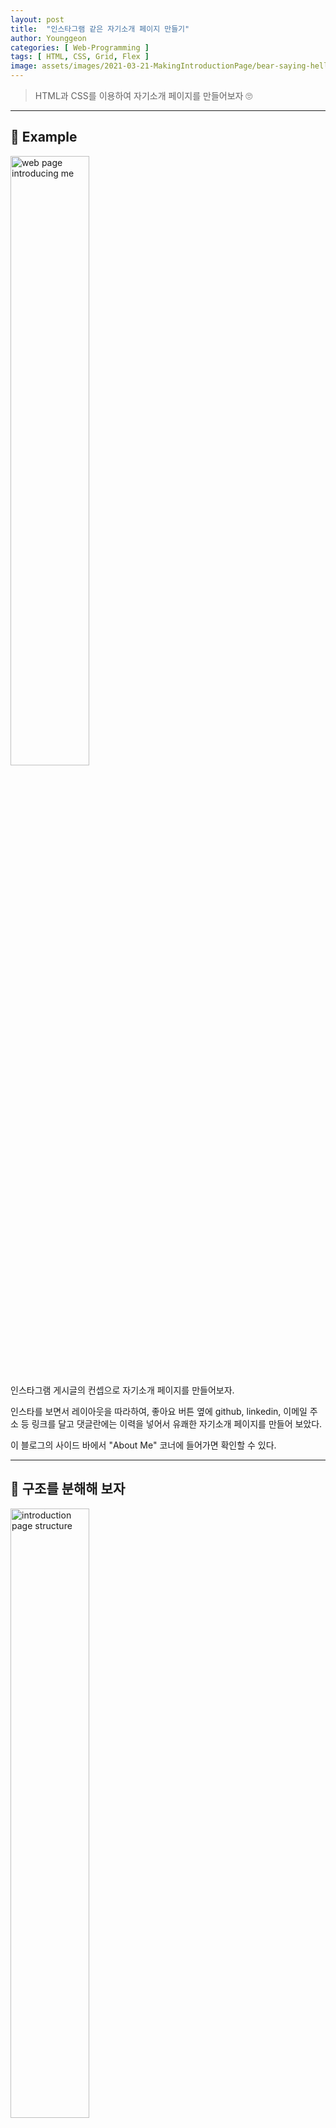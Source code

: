 ```yaml
---
layout: post
title:  "인스타그램 같은 자기소개 페이지 만들기"
author: Younggeon
categories: [ Web-Programming ]
tags: [ HTML, CSS, Grid, Flex ]
image: assets/images/2021-03-21-MakingIntroductionPage/bear-saying-hello.jpg
---
```


> HTML과 CSS를 이용하여 자기소개 페이지를 만들어보자 🙄

---

## 🏃 Example

<img src="/assets/images/2021-03-21-MakingIntroductionPage/origin.jpg" width="50%" height="50%" title="introduction page example" alt="web page introducing me" />

인스타그램 게시글의 컨셉으로 자기소개 페이지를 만들어보자.   

인스타를 보면서 레이아웃을 따라하여, 좋아요 버튼 옆에 github, linkedin, 이메일 주소 등 링크를 달고 댓글란에는 이력을 넣어서 유쾌한 자기소개 페이지를 만들어 보았다.   

이 블로그의 사이드 바에서 "About Me" 코너에 들어가면 확인할 수 있다.

---

## 🔨 구조를 분해해 보자

<img src="/assets/images/2021-03-21-MakingIntroductionPage/section.jpg" width="50%" height="50%" title="introduction page structure" alt="introduction page structure" />

CSS의 grid 기능을 이용하여 페이지에 구역을 나누고 해당 구역에 이미지나 텍스트를 넣어주자.   

- [section 1~4](#section-14)
- [section 5~8](#section-58)
- [section 9~10](#section-910)

---

#### section 1~4

<img src="/assets/images/2021-03-21-MakingIntroductionPage/section-1234.jpg" width="50%" height="50%" title="introduction page section 1~4" alt="introduction page section 1~4" />

###### grid 나누기:

우선 1~3을 하나의 block, 4를 하나의 block으로 생각해야한다. html에서 block은 위에서 아래로 쌓여가는 구조이기 때문이다.   

section 1~3은 grid를 이용해서 나누어 준다.

```html
<header>
  <div id="profile_pic">
    <img src="assets/images/me_round.jpg" />
  </div>
  <div id="profile_name">
    <p>
      <span class="boldic big">YangYoungGeon<br></span>
      <span class="small">Backend Developer</span>
    </p>
  </div>
  <div id="dotdotdot">
    <input type="checkbox" id="dotBtn">
    <label for="dotBtn" class="dotBtn"><img src="assets/images/dotdotdot.png" /></label>        
  </div>
</header>
```

이와 같이 header 안에 3개의 div가 들어가있는 형태이다.   

이를 grid로 나누어서 넣어주기 위해서는 아래와 같은 CSS 설정을 해주면 된다.

```CSS
header {
  display: grid;
  grid-template-columns: 5.625rem auto 3.125rem;
  grid-template-rows: 5.625rem;
}
```

display attribute의 속성값을 grid로 설정한 후, grid-template-columns와 grid-template-rows로 grid의 크기와 갯수를 설정한다.   

여기서 section 1과 section 3은 각각 일정한 크기로 고정하여, 프로필 사진과 더보기 버튼(점 3개)을 왼쪽 끝과 오른쪽 끝에 붙일 수 있도록 한다.   

###### 사진 크기 정하기, 위치 정하기, 둥글게 만들기

```CSS
#profile_pic img{
  margin: 0.4375rem 0 0 0.3125rem;
  max-width: 4.6875rem;
  padding: 0.625rem;
  border-radius: 100%;
}
```

다음과 같이 margin, max-width, padding, border-radius 속성을 이용하여 사진의 크기, 위치, 모양을 정해준다.   

profile 이름인 "YangYoungGeon"과 "Backend Developer" 텍스트는 line-height 속성을 이용하여 간격을 정해준다.

###### 미디어 쿼리:

크기 단위를 rem을 이용하는 이유는 브라우저의 크기에 따라 변하는 웹 페이지를 만들기 위함이다.   

rem은 최상위 태그인 html의 font-size를 기준으로 크기가 정해지는 단위이다.   

미디어 쿼리를 이용하여 html 태그의 font-size를 vw 단위로 설정하면 브라우저의 가로 길이에 따라 html의 font-size가 변화하게 되고, 이에 맞물려 rem 단위로 크기가 설정된 모든 요소의 크기가 변화하게 된다.   

vw는 현재 브라우저의 가로 길이를 기준으로 크기가 정해지는 단위이다.   

```CSS
@media(max-width: 650px){
  html{
    font-size: 2.7vw;
  }

  .article-post {
    font-size: 18px;
  }
}
```

이는 브라우저의 가로 길이가 650px보다 작아지면 해당 CSS 스타일링이 적용이 되는 코드이다.   

---

#### section 5~8

<img src="/assets/images/2021-03-21-MakingIntroductionPage/section-5678.jpg" width="50%" height="50%" title="introduction page section 5~8" alt="introduction page section 5~8" />

section 5와 6은 위에 section 1~3 과 같은 방식으로 만들어 준다.   

section 6 부분에는 이후에 JavaScript를 이용하여 사진을 넘겨서 다른 사진을 보여주는 기능을 추가할 예정이다.   

section 7 부분은 내게 좋아요를 누른 사람의 아이콘이 겹쳐있는 모양이 필요한데 여기서 쓰이는 기능이 position 기능이다.

###### github 아이콘 모양에 내 github 주소 링크 달기:

아래와 같이 a 태그에 img 태그를 넣어서 github 아이콘을 누르면 내 주소로 가도록 만들어주자.   

이때 target 속성을 "_blank"로 지정해야 새 창에서 github로 이동하게 되어 사용자의 불편을 덜 수 있다.

```html
<a target="_blank" href="https://github.com/111geon"><img src="assets/images/GitHub-Mark-32px.png" /></a>
```

###### position을 이용하여 사진 겹치기:

position 속성을 relative로 설정하고 right, left 속성을 이용하여 사진이 겹치도록 이동시켜주어야한다.   

그리고 z-index를 이용하여 레이어의 높이를 설정함으로써 원하는 사진이 밑으로 가도록 만들어주자.   

```CSS
.likes #below{
  position: relative;
  right: 2rem;
  z-index: -1;
}

.likes #belowtwo{
  position: relative;
  right: 4.1rem;
  z-index: -2;
}

.likes span{
  position: relative;
  right: 3.5rem;
  display: block;
  margin-top: 0.15rem;
}
```

위와 같이 설정하면 사진이 겹쳐 보이기는 하는데, 실제로 레이아웃 상 자리를 차지하는 위치는 사진이 이동하기 전의 본래의 위치이다.   

따라서 element가 박스를 벗어나도 표시가 될 수 있도록 아래와 같이 overflow, white-space 설정을 해주어야 한다.

```CSS
.likes {
  grid-template-columns: 9.5rem auto;
  grid-template-rows: 2.3rem;
  overflow: visible;
  white-space: nowrap;
}
```

---

#### section 9~10

<img src="/assets/images/2021-03-21-MakingIntroductionPage/section-910.jpg" width="50%" height="50%" title="introduction page section 9~10" alt="introduction page section 9~10" />

section 9와 10에서는 위의 section들을 만들면서 배운 내용들을 그대로 적용하면 되어서 새로 학습할 내용이 없다.   

strong, em, span 태그 등에 굵은 글씨, 빨간색 글씨, 회색 글씨 등의 style을 넣어서 마음대로 꾸며주었다.   

또, 이력에 들어가는 회사 로고 및 이름을 클릭했을 때 해당 회사의 사이트로 이동할 수 있도록 링크를 걸어주었다.   

다만, 긴글이 들어가는 소개글 부분에는 word-break: break-word 속성을 넣어줘야 소개글이 단어 단위로 줄바꿈이 일어나서 가독성을 높일 수 있다.

---

## 🤸 Effects

이 페이지에는 에니메이션이 3개가 들어간다.

- [회전action](#회전action)
- [좋아요action](#좋아요action)
- [슬라이드action](#슬라이드action)

---

#### 회전action

section3의 버튼을 누르면 그림이 돌아가는 단순한 에니메이션이다.   


```html
<input type="checkbox" id="dotBtn">
<label for="dotBtn" class="dotBtn"><img src="assets/images/dotdotdot.png" /></label>     
```

이와 같이 input, label 태그를 이용하여 그림을 checkbox로 만들어준 후에,

```CSS
input{
  position: fixed;
  left: -999px;
}

label{
  cursor: pointer;
}

#dotdotdot img:hover{
  cursor: pointer;
}

#dotBtn:checked ~ label > img{
  transform: rotate(18000deg);
  transition-duration: 6s;
}
```

CSS에서 input은 화면에 보이지 않게 저멀리 보내놓는다.   

label 위에 커서가 올라가면 손모양으로 변하게 만들어준다.   

그림을 클릭하면 회전하도록 transform 속성을 이용하여 설정해준다.   

이때 선택자의 의미는 #dotBtn이라는 id를 가진 태그가 체크상태가 되면 그 뒤에 나오는 label 태그의 바로 밑에 있는 img 태그에 적용된다는 뜻이다.

---

#### 좋아요action

좋아요 버튼 위에 마우스가 올라가면 빨갛게 색이 바뀌고 클릭을 하면 색이 바뀐 상태로 유지되는 기능이다.   

이는 위의 회전action과 같은 원리로 만드는 것이 가능하다.      

JavaScript를 이용하면 더 쉽게 만들 수 있다고 하나, CSS의 filter 기능을 이용하여 만들어 보았다.   

```CSS
#heart_icon img:hover{
  -webkit-filter: opacity(0.5) drop-shadow(0 0 0 red);
  filter: opacity(0.5) drop-shadow(0 0 0 red);
  transition-duration: 0.17s;
}

#heartBtn:checked ~ label > img{
  -webkit-filter: opacity(0.5) drop-shadow(0 0 0 red);
  filter: opacity(0.5) drop-shadow(0 0 0 red);
}
```

여기서 opacity는 투명도를, drop-shadow가 필터 효과의 위치와 색을 의미한다.   
[다양한 webkit-filter 기능 참고](https://developer.mozilla.org/en-US/docs/Web/CSS/filter)

---

#### 슬라이드action

마지막으로 콘텐츠들이 한번에 팡하고 나오는 것이 아니라 각 단계별로 슬라이드 효과로 나타나는 전체적인 등장 효과를 만들어 보았다.   

프로필 이름, 사진, 소개글 및 댓글이 차례대로 나타나는 것을 의도했다.  

아래는 각 브라우저 별로 fadein 효과를 @로 정의해주고 opacity를 0에서 1로 변화시켜 내용이 점점 나타나게 설정해준 것이다.   

animation-delay를 이용하여 각각의 요소의 애니메이션이 시작하는 시점을 다르게 설정해줄 수 있고,   

animation-fill-mode: forwards 설정을 하면 애니메이션이 끝난 상태로 속성을 계속 유지한다.

```CSS
header {
    animation: fadein 1s;
    -moz-animation: fadein 1s;
    /* Firefox */
    -webkit-animation: fadein 1s;
    /* Safari and Chrome */
    -o-animation: fadein 1s;
    /* Opera */

    opacity: 0;
    animation-fill-mode: forwards;
    animation-delay: 0;
}

figure {
    animation: fadein 1s;
    -moz-animation: fadein 1s;
    /* Firefox */
    -webkit-animation: fadein 1s;
    /* Safari and Chrome */
    -o-animation: fadein 1s;
    /* Opera */

    opacity: 0;
    animation-fill-mode: forwards;
    animation-delay: 0.5s;
}

section {
    animation: fadein 1s;
    -moz-animation: fadein 1s;
    /* Firefox */
    -webkit-animation: fadein 1s;
    /* Safari and Chrome */
    -o-animation: fadein 1s;
    /* Opera */

    opacity: 0;
    animation-fill-mode: forwards;
    animation-delay: 1s;
}

@keyframes fadein {
    from {
        opacity: 0;
        margin-top: 5rem;
    }

    to {
        opacity: 1;
        margin-top: 0;
    }
}

@-moz-keyframes fadein {

    /* Firefox */
    from {
        opacity: 0;
        margin-top: 5rem;
    }

    to {
        opacity: 1;
        margin-top: 0;
    }
}

@-webkit-keyframes fadein {

    /* Safari and Chrome */
    from {
        opacity: 0;
        margin-top: 5rem;
    }

    to {
        opacity: 1;
        margin-top: 0;
    }
}

@-o-keyframes fadein {

    /* Opera */
    from {
        opacity: 0;
        margin-top: 5rem;
    }

    to {
        opacity: 1;
        margin-top: 0;
    }
}
```

---

## 🔎 번외편: grid와 flex

자기소개 페이지는 grid 만으로 만들었지만 grid와 flex를 함께 이용하면 더욱 깔끔하고 세련되게 웹페이지를 구성할 수 있다.   

이 블로그의 home에 가면 볼 수 있는 grid와 flex의 이용을 알아보자.   

<img src="/assets/images/2021-03-21-MakingIntroductionPage/home-grid.png" width="100%" height="100%" title="homepage grid" alt="homepage grid" />

가장 최근의 글만 특별하게 큰 공간을 차지하면서도 grid를 유지하고, grid 안의 각 item 들은 flex로 박스들을 수직적으로 쌓아가는 방식으로 만들어져있다.   

그리고, 날짜 정보 같은 text를 오른쪽 끝으로 보내고 싶다면 float: right 속성을 이용하면 간단하게 해결할 수 있다.   

#### container의 grid

```CSS
.blog-grid-container {
    width: auto;
    margin: 50px auto;
    display: grid;
    grid-template-columns: 1fr 1fr 1fr;
    grid-template-rows: 1fr;
    grid-gap: 30px;
  }
```

container는 3개의 columns가 있는 것을 확인할 수 있었다. grid-gap을 이용하여 깔끔하게 표현한 것이 인상적이었다.   

#### 첫번째 item의 grid 설정

```CSS
.firstpage .blog-grid-item:nth-child(1) {
    grid-column-start: 1;
    grid-column-end: 3;
    grid-row-start: 1;
    grid-row-end: 3;
    flex-direction: column;
    align-items: flex-start;
    font-size: 1em;
    padding: 0;
  }

.blog-grid-item {
    color: #333;
    padding: 0;
    display: flex;
    align-items: center;
}
```

첫번째 아이템은 grid-column-start와 grid-column-end를 이용하여 더 넓은 공간을 차지할 수 있도록 만들어져있다.   

그리고 display: flex; flex-direction: column으로 그림과 텍스트가 아래로 차곡차곡 쌓이도록 되어있다.   

[flex에 대해 정리가 엄청 잘되어있는 블로그 참고](https://heropy.blog/2018/11/24/css-flexible-box/)

```CSS
.card-body {
    flex: 1 1 auto;
    min-height: 1px;
    padding: 1.25rem;
}
```

여기 item에서 flex: 1 1 auto로 설정한다는 건 flex-grow: 1; flex-shrink: 1; flex-basis: auto로 설정한다는 의미이며,   

이는 모든 요소가 늘어나고 줄어들 때 같은 비율로 크기가 변화하며 기본 크기는 상위 요소의 width, height를 따른다는 의미이다.   

#### 이외 flex 요소들 정리

- 주 축(main-axis): items가 쌓여가는 방향을 의미. flex-direction: row이면 주 축은 수평선이 된다.
- 교차 축(cross-axis): 주 축과 수직인 축
- 시작점(flex-start)과 끝점(flex-end): 주 축이 시작하는 지점과 끝나는 지점
- flex-wrap: items의 줄바꿈 설정 (nowrap: 한줄로만 표시, items가 늘어나면 각각의 크기는 점점 작아짐)
- justify-content: 주 축 방향으로의 정렬 방법 (flex-start: 왼쪽부터 차곡차곡)
- align-content: 교차 축 방향으로의 정렬 방법 (space-around: 균등한 여백으로 정렬)

CSS는 너무 내용이 많아서 여기까지만 알아보도록 하자..

> 끝
